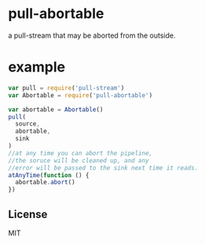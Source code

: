 # pull-abortable

a pull-stream that may be aborted from the outside.

# example

``` js
var pull = require('pull-stream')
var Abortable = require('pull-abortable')

var abortable = Abortable()
pull(
  source,
  abortable,
  sink
)
//at any time you can abort the pipeline,
//the soruce will be cleaned up, and any
//error will be passed to the sink next time it reads.
atAnyTime(function () {
  abortable.abort()
})
```

## License

MIT
